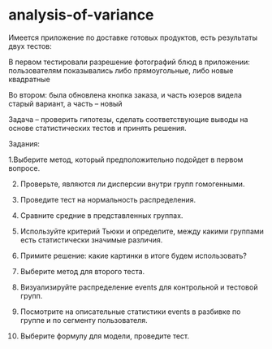 # analysis-of-variance

Имеется приложение по доставке готовых продуктов, есть результаты двух тестов:

В первом тестировали разрешение фотографий блюд в приложении: пользователям показывались либо прямоугольные, либо новые квадратные 

Во втором: была обновлена кнопка заказа, и часть юзеров видела старый вариант, а часть – новый

Задача – проверить гипотезы, сделать соответствующие выводы на основе статистических тестов и принять решения.

Задания:

1.Выберите метод, который предположительно подойдет в первом вопросе.

2. Проверьте, являются ли дисперсии внутри групп гомогенными.

3. Проведите тест на нормальность распределения.

4. Сравните средние в представленных группах.
 
5. Используйте критерий Тьюки и определите, между какими группами есть статистически значимые различия.
 
6. Примите решение: какие картинки в итоге будем использовать?

7. Выберите метод для второго теста.
 
8. Визуализируйте распределение events для контрольной и тестовой групп.
 
9. Посмотрите на описательные статистики events в разбивке по группе и по сегменту пользователя. 

10. Выберите формулу для модели, проведите тест.
